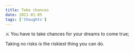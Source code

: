 ```yaml
---
title: Take chances
date: 2021-01-05
tags: ['thoughts']
---
```


⚔ You have to take chances for your dreams to come true;

Taking no risks is the riskiest thing you can do.